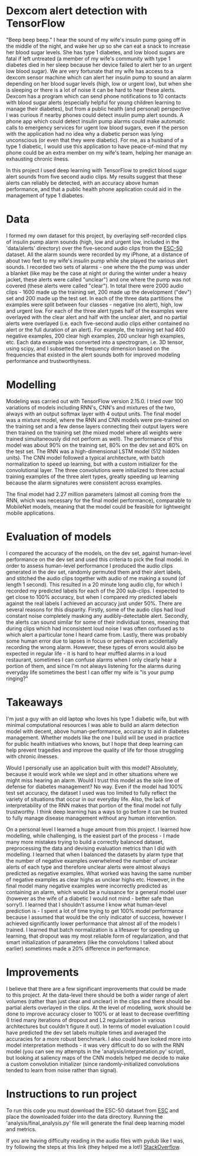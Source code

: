 
# Dexcom alert detection with TensorFlow

"Beep beep beep." I hear the sound of my wife's insulin pump going off in the middle of the night, and wake her up so she can eat a snack to increase her blood sugar levels. She has type 1 diabetes, and low blood sugars are fatal if left untreated (a member of my wife's community with type 1 diabetes died in her sleep because her device failed to alert her to an urgent low blood sugar). We are very fortunate that my wife has access to a dexcom sensor machine which can alert her insulin pump to sound an alarm depending on her blood sugar levels (high, low or urgent low), but when she is sleeping or there is a lot of noise it can be hard to hear these alerts. Dexcom has a program which can send phone notifications to 10 contacts with blood sugar alerts (especially helpful for young children learning to manage their diabetes), but from a public health (and personal) perspective I was curious if nearby phones could detect insulin pump alert sounds. A phone app which could detect insulin pump alarms could make automatic calls to emergency services for ugent low blood sugars, even if the person with the application had no idea why a diabetic person was lying unconscious (or even that they were diabetic). For me, as a husband of a type 1 diabetic, I would use this application to have peace-of-mind that my phone could be an extra member on my wife's team, helping her manage an exhausting chronic ilness.

In this project I used deep learning with TensorFlow to predict blood sugar alert sounds from five second audio clips. My results suggest that these alerts can reliably be detected, with an accuracy above human performance, and that a public health phone application could aid in the management of type 1 diabetes.

# Data

I formed my own dataset for this project, by overlaying self-recorded clips of insulin pump alarm sounds (high, low and urgent low, included in the 'data/alerts' directory) over the five-second audio clips from the [ESC-50](https://github.com/karolpiczak/ESC-50#download) dataset. All the alarm sounds were recorded by my iPhone, at a distance of about two feet to my wife's insulin pump while she played the various alert sounds. I recorded two sets of alarms - one where the the pump was under a blanket (like may be the case at night or during the winter under a heavy jacket, these alerts were called "unclear") and one where the pump was not covered (these alerts were called "clear"). In total there were 2000 audio clips - 1600 made up the training set, 200 made up the development ("dev") set and 200 made up the test set. In each of the three data partitions the examples were split between four classes - negative (no alert), high, low and urgent low. For each of the three alert types half of the examples were overlayed with the clear alert and half with the unclear alert, and no partial alerts were overlayed (i.e. each five-second audio clips either contained no alert or the full duration of an alert). For example, the training set had 400 negative examples, 200 clear high examples, 200 unclear high examples, etc. Each data example was converted into a spectrogram, i.e. 3D tensor, using scipy, and I subsetted the frequency dimension based on the frequencies that existed in the alert sounds both for improved modeling performance and trustworthyness.

# Modelling

Modeling was carried out with TensorFlow version 2.15.0. I tried over 100 variations of models including RNN's, CNN's and mixtures of the two, always with an output softmax layer with 4 output units. The final model was a mixture model, where the RNN and CNN models were pre-trained on the training set and a few dense layers connecting their output layers were then trained on the training set (the mixed model where all weights were trained simultaneously did not perform as well). The performance of this model was about 90% on the training set, 80% on the dev set and 80% on the test set. The RNN was a high-dimensional LSTM model (512 hidden units). The CNN model followed a typical architecture, with batch normalization to speed up learning, but with a custom initializer for the convolutional layer. The three convolutions were initialized to three actual training examples of the three alert types, greatly speeding up learning because the alarm signatures were consistent across examples.

The final model had 2.27 million parameters (almost all coming from the RNN, which was necessary for the final model performance), comparable to MobileNet models, meaning that the model could be feasible for lightweight mobile applications.

# Evaluation of models

I compared the accuracy of the models, on the dev set, against human-level performance on the dev set and used this criteria to pick the final model. In order to assess human-level performance I produced the audio clips generated in the dev set, randomly permuted them and their alert labels, and stitched the audio clips together with audio of me making a sound (of length 1 second). This resulted in a 20 minute long audio clip, for which I recorded my predicted labels for each of the 200 sub-clips. I expected to get close to 100% accuracy, but when I compared my predicted labels against the real labels I achieved an accuracy just under 50%. There are several reasons for this disparity. Firstly, some of the audio clips had loud constant noise completely masking any audibly-detectable alert. Secondly, the alerts can sound similar for some of their individual tones, meaning that during clips which had inconsistent loud noise I was often confused as to which alert a particular tone I heard came from. Lastly, there was probably some human error due to lapses in focus or perhaps even accidentally recording the wrong alarm. However, these types of errors would also be expected in regular life - it is hard to hear muffled alarms in a loud restaurant, sometimes I can confuse alarms when I only clearly hear a portion of them, and since I'm not always listening for the alarms during everyday life sometimes the best I can offer my wife is "is your pump ringing?"

# Takeaways

I'm just a guy with an old laptop who loves his type 1 diabetic wife, but with minimal computational resources I was able to build an alarm detection model with decent, above human-performance, accuracy to aid in diabetes management. Whether models like the one I build will be used in practice for public health initiatives who knows, but I hope that deep learning can help prevent tragedies and improve the quality of life for those struggling with chronic ilnesses. 

Would I personally use an application built with this model? Absolutely, because it would work while we slept and in other situations where we might miss hearing an alarm. Would I trust this model as the sole line of defense for diabetes management? No way. Even if the model had 100% test set accuracy, the dataset I used was too limited to fully reflect the variety of situations that occur in our everyday life. Also, the lack of interpretability of the RNN makes that portion of the final model not fully trustworthy. I think deep learning has a ways to go before it can be trusted to fully manage disease management without any human intervention.

On a personal level I learned a huge amount from this project. I learned how modelling, while challenging, is the easiest part of the process - I made many more mistakes trying to build a correctly balanced dataset, preprocessing the data and devising evaluation metrics than I did with modelling. I learned that when I balanced the datasets by alarm type that the number of negative examples overwhelmed the number of unclear alerts of each type and therefore unclear alerts were almost always predicted as negative examples. What worked was having the same number of negative examples as clear highs as unclear highs etc. However, in the final model many negative examples were incorrectly predicted as containing an alarm, which would be a nuissance for a general model user (however as the wife of a diabetic I would not mind - better safe than sorry!). I learned that I shouldn't assume I know what human-level prediction is - I spent a lot of time trying to get 100% model performance because I assumed that would be the only indicator of success, however I achieved significantly lower performance that almost all of the models I trained. I learned that batch normalization is a lifesaver for speeding up learning, that dropout was my most reliable form of regularization, and that smart initialization of parameters (like the convolutions I talked about earlier) sometimes made a 20% difference in performance.

# Improvements

I believe that there are a few significant improvements that could be made to this project. At the data-level there should be both a wider range of alert volumes (rather than just clear and unclear) in the clips and there should be partial alerts overlayed in the clips. At the level of modelling, work should be done to improve accuracy closer to 100% or at least to decrease overfitting (I tried many iterations of dropout and L2 regularization in various architectures but couldn't figure it out). In terms of model evaluation I could have predicted the dev set labels multiple times and averaged the accuracies for a more robust benchmark. I also could have looked more into model interpretation methods - it was very difficult to do so with the RNN model (you can see my attempts in the 'analysis/interpretation.py' script), but looking at saliency maps of the CNN models helped me decide to make a custom convolution initializer (since randomly-initialized convolutions tended to learn from noise rather than signal).

# Instructions to run project

To run this code you must download the ESC-50 dataset from 
[ESC](https://github.com/karolpiczak/ESC-50#download) and place the downloaded
folder into the data directory. Running the 'analysis/final_analysis.py' file will generate the final deep learning model and metrics.

If you are having difficulty reading in the audio files with pydub like I was, try following the steps at this link (they helped me a lot!) [StackOverflow](https://stackoverflow.com/questions/77110765/error-while-run-command-ffmpeg-library-not-loaded-opt-homebrew-opt-mbedtls-l).